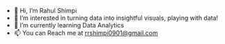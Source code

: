 - 👋 Hi, I’m Rahul Shimpi
- 👀 I’m interested in turning data into insightful visuals, playing with data!
- 🌱 I’m currently learning Data Analytics
- 📫 You can Reach me at rrshimpi0901@gmail.com

<!---
rrshimpi0901/rrshimpi0901 is a ✨ special ✨ repository because its `README.md` (this file) appears on your GitHub profile.
You can click the Preview link to take a look at your changes.
--->
